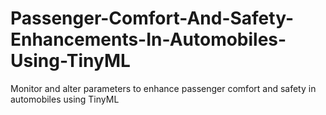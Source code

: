 # Passenger-Comfort-And-Safety-Enhancements-In-Automobiles-Using-TinyML
Monitor and alter parameters to enhance passenger comfort and safety in automobiles using TinyML 

